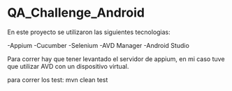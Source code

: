 # QA_Challenge_Android

En este proyecto se utilizaron las siguientes tecnologias:

-Appium
-Cucumber
-Selenium
-AVD Manager
-Android Studio

Para correr hay que tener levantado el servidor de appium, en mi caso tuve que utilizar AVD con un dispositivo virtual.

para correr los test: mvn clean test
